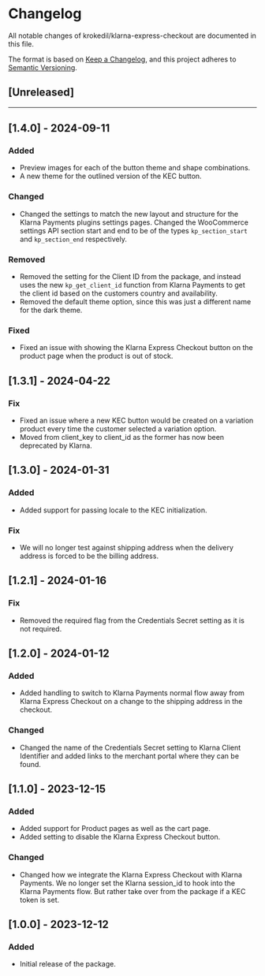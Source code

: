 # Changelog

All notable changes of krokedil/klarna-express-checkout are documented in this file.

The format is based on [Keep a Changelog](https://keepachangelog.com/en/1.0.0/),
and this project adheres to [Semantic Versioning](https://semver.org/spec/v2.0.0.html).

## [Unreleased]

------------------

## [1.4.0] - 2024-09-11
### Added

* Preview images for each of the button theme and shape combinations.
* A new theme for the outlined version of the KEC button.

### Changed

* Changed the settings to match the new layout and structure for the Klarna Payments plugins settings pages. Changed the WooCommerce settings API section start and end to be of the types `kp_section_start` and `kp_section_end` respectively.

### Removed

* Removed the setting for the Client ID from the package, and instead uses the new `kp_get_client_id` function from Klarna Payments to get the client id based on the customers country and availability.
* Removed the default theme option, since this was just a different name for the dark theme.

### Fixed

* Fixed an issue with showing the Klarna Express Checkout button on the product page when the product is out of stock.

## [1.3.1] - 2024-04-22
### Fix

* Fixed an issue where a new KEC button would be created on a variation product every time the customer selected a variation option.
* Moved from client_key to client_id as the former has now been deprecated by Klarna.

## [1.3.0] - 2024-01-31
### Added

* Added support for passing locale to the KEC initialization.

### Fix

* We will no longer test against shipping address when the delivery address is forced to be the billing address.

## [1.2.1] - 2024-01-16
### Fix

* Removed the required flag from the Credentials Secret setting as it is not required.

## [1.2.0] - 2024-01-12
### Added

* Added handling to switch to Klarna Payments normal flow away from Klarna Express Checkout on a change to the shipping address in the checkout.

### Changed

* Changed the name of the Credentials Secret setting to Klarna Client Identifier and added links to the merchant portal where they can be found.

## [1.1.0] - 2023-12-15

### Added

* Added support for Product pages as well as the cart page.
* Added setting to disable the Klarna Express Checkout button.

### Changed

* Changed how we integrate the Klarna Express Checkout with Klarna Payments. We no longer set the Klarna session_id to hook into the Klarna Payments flow. But rather take over from the package if a KEC token is set.

## [1.0.0] - 2023-12-12

### Added

* Initial release of the package.
